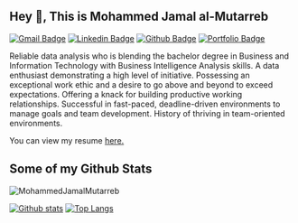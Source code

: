 ## Hey 👋, This is Mohammed Jamal al-Mutarreb
[![Gmail Badge](https://img.shields.io/badge/-mjmutarreb@gmail.com-c14438?style=flat&logo=Gmail&logoColor=white&link=mailto:mjmutarreb@gmail.com)](mailto:mjmutarreb@gmail.com) 
[![Linkedin Badge](https://img.shields.io/badge/-www.linkedin.com/in/mohammedmutarreb-0072b1?style=flat&logo=Linkedin&logoColor=white&link=https://www.linkedin.com/in/www.linkedin.com/in/mohammedmutarreb/)](https://www.linkedin.com/in/www.linkedin.com/in/mohammedmutarreb/) [![Github Badge](https://img.shields.io/badge/-MohammedJamalMutarreb-grey?style=flat&logo=github&logoColor=white&link=https://github.com/MohammedJamalMutarreb/)](https://www.github.com/MohammedJamalMutarreb/) [![Portfolio Badge](https://img.shields.io/badge/portfolio-web-blue?style=flat&link=mjmutarreb@gmail.com/)](mjmutarreb@gmail.com/) <p align='left'>Reliable data analysis who is blending the bachelor degree in Business and Information Technology with Business Intelligence Analysis skills. A data enthusiast demonstrating a high level of initiative. Possessing an exceptional work ethic and a desire to go above and beyond to exceed expectations. Offering a knack for building productive working relationships. Successful in fast-paced, deadline-driven environments to manage goals and team development. History of thriving in team-oriented environments.</p><p align='left'> You can view my resume <a href='https://docs.google.com/document/d/12nWWls065vhdG4VCUD7-w3gmxtJ4ezsS/edit?usp=drive_link&ouid=109223313173508288224&rtpof=true&sd=true ' target=_blank><u>here</u>.</a></p>
## Some of my Github Stats
<p align=left> <img src=https://komarev.com/ghpvc/?username=MohammedJamalMutarreb alt=MohammedJamalMutarreb /> </p>

[![Github stats](https://github-readme-stats.vercel.app/api?username=MohammedJamalMutarreb&show_icons=true&include_all_commits=true)](https://github.com/MohammedJamalMutarreb/github-readme-stats)
[![Top Langs](https://github-readme-stats.vercel.app/api/top-langs/?username=MohammedJamalMutarreb&layout=compact)](https://github.com/MohammedJamalMutarreb/github-readme-stats)
